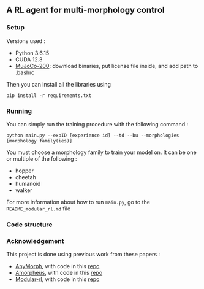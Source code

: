 ## A RL agent for multi-morphology control

### Setup

Versions used :
- Python 3.6.15 
- CUDA 12.3  
- [MuJoCo-200](https://www.roboti.us/index.html): download binaries, put license file inside, and add path to .bashrc

Then you can install all the libraries using

```
pip install -r requirements.txt
```

### Running 

You can simply run the training procedure with the following command :

```
python main.py --expID [experience id] --td --bu --morphologies [morphology family(ies)]
```

You must choose a morphology family to train your model on. It can be one or multiple of the following :
- hopper
- cheetah
- humanoid
- walker

For more information about how to run `main.py`, go to the `README_modular_rl.md` file

### Code structure




### Acknowledgement

This project is done using previous work from these papers :
- [AnyMorph](https://arxiv.org/abs/2206.12279), with code in this [repo](https://github.com/montrealrobotics/AnyMorph)
- [Amorpheus](https://arxiv.org/abs/2010.01856), with code in this [repo](https://github.com/yobibyte/amorpheus)
- [Modular-rl](https://arxiv.org/abs/2007.04976), with code in this [repo](https://github.com/huangwl18/modular-rl)